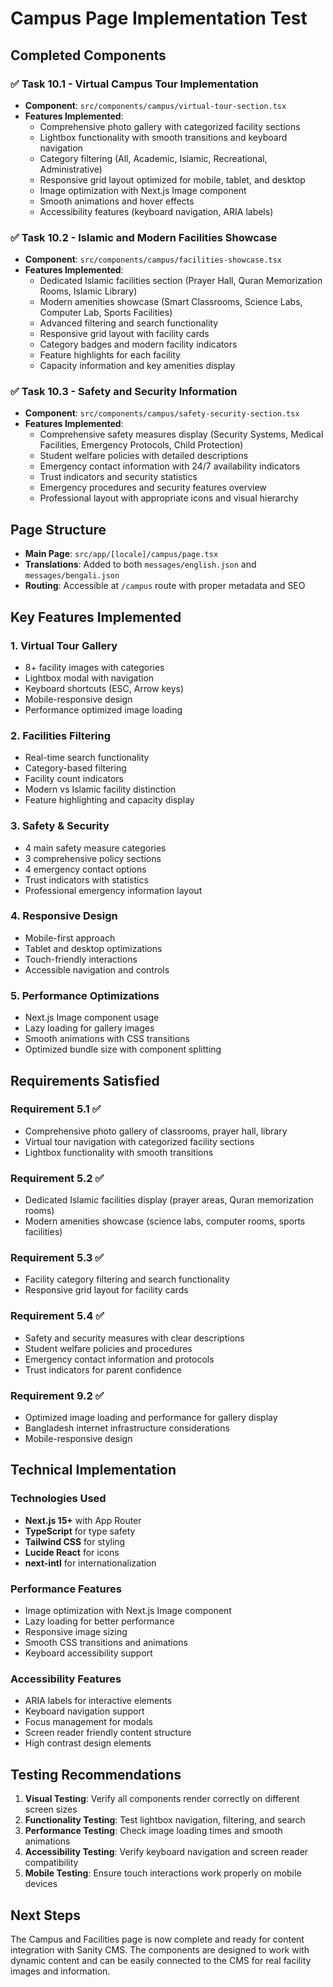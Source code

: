 # Campus Page Implementation Test

## Completed Components

### ✅ Task 10.1 - Virtual Campus Tour Implementation
- **Component**: `src/components/campus/virtual-tour-section.tsx`
- **Features Implemented**:
  - Comprehensive photo gallery with categorized facility sections
  - Lightbox functionality with smooth transitions and keyboard navigation
  - Category filtering (All, Academic, Islamic, Recreational, Administrative)
  - Responsive grid layout optimized for mobile, tablet, and desktop
  - Image optimization with Next.js Image component
  - Smooth animations and hover effects
  - Accessibility features (keyboard navigation, ARIA labels)

### ✅ Task 10.2 - Islamic and Modern Facilities Showcase
- **Component**: `src/components/campus/facilities-showcase.tsx`
- **Features Implemented**:
  - Dedicated Islamic facilities section (Prayer Hall, Quran Memorization Rooms, Islamic Library)
  - Modern amenities showcase (Smart Classrooms, Science Labs, Computer Lab, Sports Facilities)
  - Advanced filtering and search functionality
  - Responsive grid layout with facility cards
  - Category badges and modern facility indicators
  - Feature highlights for each facility
  - Capacity information and key amenities display

### ✅ Task 10.3 - Safety and Security Information
- **Component**: `src/components/campus/safety-security-section.tsx`
- **Features Implemented**:
  - Comprehensive safety measures display (Security Systems, Medical Facilities, Emergency Protocols, Child Protection)
  - Student welfare policies with detailed descriptions
  - Emergency contact information with 24/7 availability indicators
  - Trust indicators and security statistics
  - Emergency procedures and security features overview
  - Professional layout with appropriate icons and visual hierarchy

## Page Structure
- **Main Page**: `src/app/[locale]/campus/page.tsx`
- **Translations**: Added to both `messages/english.json` and `messages/bengali.json`
- **Routing**: Accessible at `/campus` route with proper metadata and SEO

## Key Features Implemented

### 1. Virtual Tour Gallery
- 8+ facility images with categories
- Lightbox modal with navigation
- Keyboard shortcuts (ESC, Arrow keys)
- Mobile-responsive design
- Performance optimized image loading

### 2. Facilities Filtering
- Real-time search functionality
- Category-based filtering
- Facility count indicators
- Modern vs Islamic facility distinction
- Feature highlighting and capacity display

### 3. Safety & Security
- 4 main safety measure categories
- 3 comprehensive policy sections
- 4 emergency contact options
- Trust indicators with statistics
- Professional emergency information layout

### 4. Responsive Design
- Mobile-first approach
- Tablet and desktop optimizations
- Touch-friendly interactions
- Accessible navigation and controls

### 5. Performance Optimizations
- Next.js Image component usage
- Lazy loading for gallery images
- Smooth animations with CSS transitions
- Optimized bundle size with component splitting

## Requirements Satisfied

### Requirement 5.1 ✅
- Comprehensive photo gallery of classrooms, prayer hall, library
- Virtual tour navigation with categorized facility sections
- Lightbox functionality with smooth transitions

### Requirement 5.2 ✅
- Dedicated Islamic facilities display (prayer areas, Quran memorization rooms)
- Modern amenities showcase (science labs, computer rooms, sports facilities)

### Requirement 5.3 ✅
- Facility category filtering and search functionality
- Responsive grid layout for facility cards

### Requirement 5.4 ✅
- Safety and security measures with clear descriptions
- Student welfare policies and procedures
- Emergency contact information and protocols
- Trust indicators for parent confidence

### Requirement 9.2 ✅
- Optimized image loading and performance for gallery display
- Bangladesh internet infrastructure considerations
- Mobile-responsive design

## Technical Implementation

### Technologies Used
- **Next.js 15+** with App Router
- **TypeScript** for type safety
- **Tailwind CSS** for styling
- **Lucide React** for icons
- **next-intl** for internationalization

### Performance Features
- Image optimization with Next.js Image component
- Lazy loading for better performance
- Responsive image sizing
- Smooth CSS transitions and animations
- Keyboard accessibility support

### Accessibility Features
- ARIA labels for interactive elements
- Keyboard navigation support
- Focus management for modals
- Screen reader friendly content structure
- High contrast design elements

## Testing Recommendations

1. **Visual Testing**: Verify all components render correctly on different screen sizes
2. **Functionality Testing**: Test lightbox navigation, filtering, and search
3. **Performance Testing**: Check image loading times and smooth animations
4. **Accessibility Testing**: Verify keyboard navigation and screen reader compatibility
5. **Mobile Testing**: Ensure touch interactions work properly on mobile devices

## Next Steps

The Campus and Facilities page is now complete and ready for content integration with Sanity CMS. The components are designed to work with dynamic content and can be easily connected to the CMS for real facility images and information.